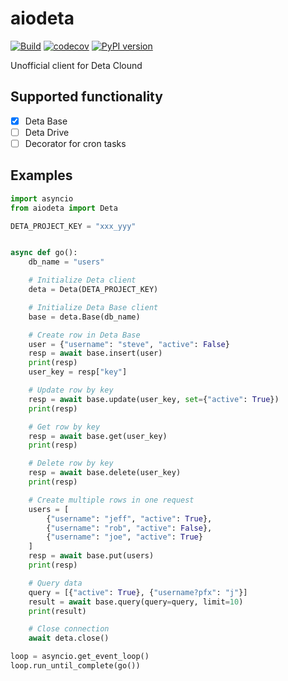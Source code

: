 # aiodeta

[![Build](https://github.com/leits/aiodeta/actions/workflows/testing.yml/badge.svg?branch=main)](https://github.com/leits/aiodeta/actions/workflows/testing.yml)
[![codecov](https://codecov.io/gh/leits/aiodeta/branch/main/graph/badge.svg?token=2W3AhfHpPT)](https://codecov.io/gh/leits/aiodeta)
[![PyPI version](https://badge.fury.io/py/aiodeta.svg)](https://badge.fury.io/py/aiodeta)

Unofficial client for Deta Clound

## Supported functionality

- [x] Deta Base
- [ ] Deta Drive
- [ ] Decorator for cron tasks

## Examples

```python
import asyncio
from aiodeta import Deta

DETA_PROJECT_KEY = "xxx_yyy"


async def go():
    db_name = "users"

    # Initialize Deta client
    deta = Deta(DETA_PROJECT_KEY)

    # Initialize Deta Base client
    base = deta.Base(db_name)

    # Create row in Deta Base
    user = {"username": "steve", "active": False}
    resp = await base.insert(user)
    print(resp)
    user_key = resp["key"]

    # Update row by key
    resp = await base.update(user_key, set={"active": True})
    print(resp)

    # Get row by key
    resp = await base.get(user_key)
    print(resp)

    # Delete row by key
    resp = await base.delete(user_key)
    print(resp)

    # Create multiple rows in one request
    users = [
        {"username": "jeff", "active": True},
        {"username": "rob", "active": False},
        {"username": "joe", "active": True}
    ]
    resp = await base.put(users)
    print(resp)

    # Query data
    query = [{"active": True}, {"username?pfx": "j"}]
    result = await base.query(query=query, limit=10)
    print(result)

    # Close connection
    await deta.close()

loop = asyncio.get_event_loop()
loop.run_until_complete(go())
```
